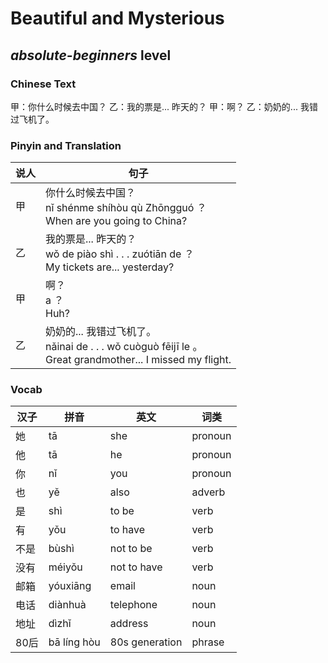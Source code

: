 # Beautiful and Mysterious
## *absolute-beginners* level

### Chinese Text
甲：你什么时候去中国？
乙：我的票是... 昨天的？
甲：啊？
乙：奶奶的... 我错过飞机了。

### Pinyin and Translation
|说人|句子|
|----|----|
|甲|你什么时候去中国？<br />nǐ shénme shíhòu qù Zhōngguó ？<br />When are you going to China?|
|乙|我的票是... 昨天的？<br />wǒ de piào shì . . .  zuótiān de ？<br />My tickets are... yesterday?|
|甲|啊？<br />a ？<br />Huh?|
|乙|奶奶的... 我错过飞机了。<br />nǎinai de . . .  wǒ cuòguò fēijī le 。<br />Great grandmother... I missed my flight.|
### Vocab
|汉子|拼音|英文|词类|
|----|----|----|----|
|她|tā|she|pronoun|
|他|tā|he|pronoun|
|你|nǐ|you|pronoun|
|也|yě|also|adverb|
|是|shì|to be|verb|
|有|yǒu|to have|verb|
|不是|bùshì|not to be|verb|
|没有|méiyǒu|not to have|verb|
|邮箱|yóuxiāng|email|noun|
|电话|diànhuà|telephone|noun|
|地址|dìzhǐ|address|noun|
|80后|bā líng hòu|80s generation|phrase|